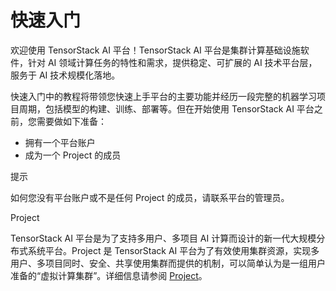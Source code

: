 # 快速入门

欢迎使用 TensorStack AI 平台！TensorStack AI 平台是集群计算基础设施软件，针对 AI 领域计算任务的特性和需求，提供稳定、可扩展的 AI 技术平台层，服务于 AI 技术规模化落地。

快速入门中的教程将带领您快速上手平台的主要功能并经历一段完整的机器学习项目周期，包括模型的构建、训练、部署等。但在开始使用 TensorStack AI 平台之前，您需要做如下准备：

* 拥有一个平台账户
* 成为一个 Project 的成员

<aside class="note tip">
<div class="title">提示</div>

如何您没有平台账户或不是任何 Project 的成员，请联系平台的管理员。

</aside>

<aside class="note info">
<div class="title">Project</div>

TensorStack AI 平台是为了支持多用户、多项目 AI 计算而设计的新一代大规模分布式系统平台。Project 是 TensorStack AI 平台为了有效使用集群资源，实现多用户、多项目同时、安全、共享使用集群而提供的机制，可以简单认为是一组用户准备的“虚拟计算集群”。详细信息请参阅 [Project](../modules/account-and-security.md#project)。

</aside>
